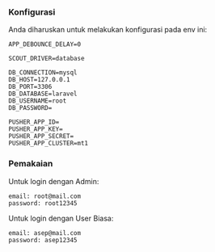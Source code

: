 ### Konfigurasi 

Anda diharuskan untuk melakukan konfigurasi pada env ini:
```.env
APP_DEBOUNCE_DELAY=0

SCOUT_DRIVER=database

DB_CONNECTION=mysql
DB_HOST=127.0.0.1
DB_PORT=3306
DB_DATABASE=laravel
DB_USERNAME=root
DB_PASSWORD=

PUSHER_APP_ID=
PUSHER_APP_KEY=
PUSHER_APP_SECRET=
PUSHER_APP_CLUSTER=mt1
```

### Pemakaian

Untuk login dengan Admin:

```
email: root@mail.com
password: root12345
```

Untuk login dengan User Biasa:
```
email: asep@mail.com
password: asep12345 
```
